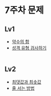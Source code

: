 # 7주차 문제

## Lv1

- [약수의 합](https://school.programmers.co.kr/learn/courses/30/lessons/12928)<br>
- [성격 유형 검사하기](https://school.programmers.co.kr/learn/courses/30/lessons/118666)<br>
  <br>

## Lv2

- [최댓값과 최솟값](https://school.programmers.co.kr/learn/courses/30/lessons/12939)<br>
- [줄 서는 방법](https://school.programmers.co.kr/learn/courses/30/lessons/12936)<br>
